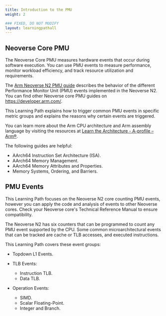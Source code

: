 ```yaml
---
title: Introduction to the PMU
weight: 2

### FIXED, DO NOT MODIFY
layout: learningpathall
---
```

## Neoverse Core PMU

The Neoverse Core PMU measures hardware events that occur during software execution. You can use PMU events to measure performance, monitor workload efficiency, and track resource utilization and requirements. 

The [Arm Neoverse N2 PMU guide](https://developer.arm.com/documentation/PJDOC-466751330-590448/2-0/?lang=en)  describes the behavior of the different Performance Monitor Unit (PMU) events 
implemented in the Neoverse N2. You can find other Neoverse core PMU guides on https://developer.arm.com/. 

This Learning Path explains how to trigger common PMU events in specific metric groups and explains the reasons why certain events are triggered. 

You can learn more about the Arm CPU architecture and Arm assembly language by visiting the resources at [Learn the Architecture - A-profile – Arm®](https://www.arm.com/architecture/learn-the-architecture/a-profile). 

The following guides are helpful:

 - AArch64 Instruction Set Architecture (ISA).
 - AArch64 Memory Management.
 - AArch64 Memory Attributes and Properties.
 - Memory Systems, Ordering, and Barriers.

## PMU Events 

This Learning Path focuses on the Neoverse N2 core counting PMU events, however you can apply the code and analysis of events to other Neoverse cores. Check your Neoverse core's Technical Reference Manual to ensure compatibility. 

The Neoverse N2 has six counters that can be programmed to count any PMU event supported by the CPU. Some common microarchitectural events that can be tracked are cache or TLB accesses, and executed instructions.

This Learning Path covers these event groups:

- Topdown L1 Events.

- TLB Events:
   - Instruction TLB.
   - Data TLB.

 - Operation Events:
    - SIMD.
    - Scalar Floating-Point.
    - Integer and Branch.



